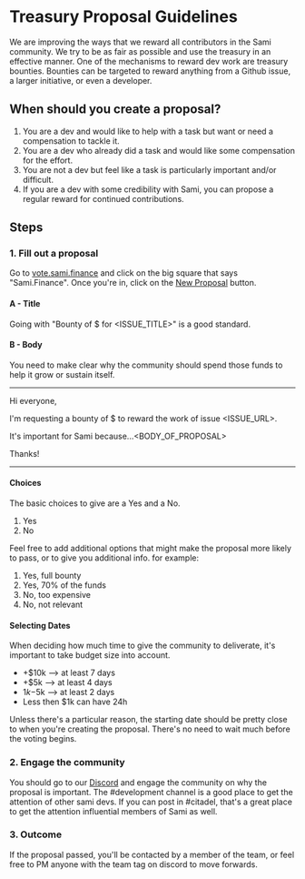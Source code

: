 # Treasury Proposal Guidelines
We are improving the ways that we reward all contributors in the Sami community. We try to be as fair as possible and use the treasury in an effective manner.
One of the mechanisms to reward dev work are treasury bounties. Bounties can be targeted to reward anything from a Github issue, a larger initiative, or even a developer.

## When should you create a proposal?
1. You are a dev and would like to help with a task but want or need a compensation to tackle it. 
2. You are a dev who already did a task and would like some compensation for the effort.
3. You are not a dev but feel like a task is particularly important and/or difficult.
4. If you are a dev with some credibility with Sami, you can propose a regular reward for continued contributions. 

## Steps

### 1. Fill out a proposal
Go to [vote.sami.finance](https://vote.sami.finance) and click on the big square that says "Sami.Finance". Once you're in, click on the [New Proposal](https://vote.sami.finance/#/sami/create) button.

#### A - Title
Going with "Bounty of $<AMOUNT> for <ISSUE_TITLE>" is a good standard.

#### B - Body

You need to make clear why the community should spend those funds to help it grow or sustain itself.

---

Hi everyone,

I'm requesting a bounty of $<AMOUNT> to reward the work of issue <ISSUE_URL>. 

It's important for Sami because...<BODY_OF_PROPOSAL>
  
Thanks!

---


#### Choices

The basic choices to give are a Yes and a No.

1. Yes
2. No

Feel free to add additional options that might make the proposal more likely to pass, or to give you additional info. for example:

1. Yes, full bounty 
2. Yes, 70% of the funds
3. No, too expensive
4. No, not relevant 

#### Selecting Dates 
When deciding how much time to give the community to deliverate, it's important to take budget size into account.

- +$10k --> at least 7 days
- +$5k --> at least 4 days
- $1k-$5k --> at least 2 days
- Less then $1k can have 24h 

Unless there's a particular reason, the starting date should be pretty close to when you're creating the proposal. There's no need to wait much before the voting begins.

### 2. Engage the community
You should go to our [Discord](https://discord.gg/yq8wfHd) and engage the community on why the proposal is important. 
The #development channel is a good place to get the attention of other sami devs. If you can post in #citadel, that's a great place to get the attention influential members of Sami as well.

### 3. Outcome
If the proposal passed, you'll be contacted by a member of the team, or feel free to PM anyone with the team tag on discord to move forwards. 

